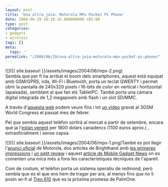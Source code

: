 ```yaml
---
layout: post
title: 'Una altra joia: Motorola MPx Pocket PC Phone'
date: 2004-06-29 10:10:16.000000000 +02:00
type: post
categories:
- gadgets
- wireless
tags: []
meta:
  tags: ''
permalink: "/2004/06/29/una-altra-joia-motorola-mpx-pocket-pc-phone/"
---
```

![]({{ site.baseurl }}/assets/images/2004/06/mpx-2.png)  
Sembla que per fi ha arribat el boom dels smartphones, aquest està equipat amb GSM/GPRS, irda, Wi-Fi i Bluetooth, porta un teclat QWERTY i permet obrir la pantalla de 240x320 pixels i 16-bits de color en vertical i horitzontal (apaisada), semblant al que fan els TabletPC. També porta una càmara digital integrada de 1,2 megapixels amb flash i un slot SD/MMC.

A través d'[aquesta web](http://www.mpx200.org/modules.php?op=modload&name=News&file=article&sid=831) podem veure fins i tot [un vídeo](http://cheminots06.free.fr/mpx.wmv) gravat al 3GSM World Congress el passat mes de febrer.

Pel que sembla aquest telèfon sortirà al mercat a partir de setembre, encara que ja l'[estàn venent](http://www.phonemag.com/index.php/weblog/read_more/unreleased_motorola_mpx_smartphone_in_gta/) per 1800 dolars canadencs (1100 euros aprox.) , extraoficialment i sense capsa.

![]({{ site.baseurl }}/assets/images/2004/06/mpx-1.png)També es pot llegir l'[anunci oficial](http://www.motorola.com/mediacenter/news/detail/0,,3869_3244_23,00.html) de Motorola, dos articles de Brighthand amb [les primeres impressions](http://www.brighthand.com/article/Motorola_MPx_First_Impressions) i [un petit review](http://www.brighthand.com/article/Motorola_Announces_MPx) i aquest [artícle de Mobile Gadget News](http://www.mobilegadgetnews.com/modules.php?op=modload&name=News&file=article&sid=1720&mode=thread&order=0&thold=0) on es comenten una mica més a fons les característiques técniques de l'aparell.

Com de costum, el telèfon porta un sistema operatiu de redmond, però sembla que es el que ens hem de tragar per ara, al menys fins que no li posin wi-fi al [Treo 610](http://www.engadget.com/entry/1138136479381124/) que es la pròxima promesa de PalmOne.

